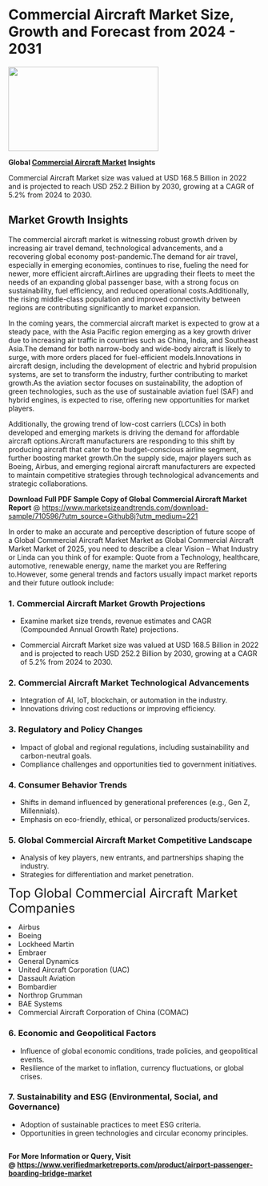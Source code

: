 <H1>Commercial Aircraft Market Size, Growth and Forecast from 2024 - 2031</H1><img class="aligncenter size-medium wp-image-584254" src="https://thirdeyenews.in/wp-content/uploads/2024/09/Global-Market-Research-300x168.jpeg" alt="" width="300" height="168" /><p><strong>Global&nbsp;<a href="https://www.marketsizeandtrends.com/download-sample/710596/?utm_source=Github8j?utm_medium=221">Commercial Aircraft Market</a> Insights</strong></p><p>Commercial Aircraft Market size was valued at USD 168.5 Billion in 2022 and is projected to reach USD 252.2 Billion by 2030, growing at a CAGR of 5.2% from 2024 to 2030.</p><p><h2>Market Growth Insights</h2> <p>The commercial aircraft market is witnessing robust growth driven by increasing air travel demand, technological advancements, and a recovering global economy post-pandemic.The demand for air travel, especially in emerging economies, continues to rise, fueling the need for newer, more efficient aircraft.Airlines are upgrading their fleets to meet the needs of an expanding global passenger base, with a strong focus on sustainability, fuel efficiency, and reduced operational costs.Additionally, the rising middle-class population and improved connectivity between regions are contributing significantly to market expansion.</p> <p>In the coming years, the commercial aircraft market is expected to grow at a steady pace, with the Asia Pacific region emerging as a key growth driver due to increasing air traffic in countries such as China, India, and Southeast Asia.The demand for both narrow-body and wide-body aircraft is likely to surge, with more orders placed for fuel-efficient models.Innovations in aircraft design, including the development of electric and hybrid propulsion systems, are set to transform the industry, further contributing to market growth.As the aviation sector focuses on sustainability, the adoption of green technologies, such as the use of sustainable aviation fuel (SAF) and hybrid engines, is expected to rise, offering new opportunities for market players.<p>Additionally, the growing trend of low-cost carriers (LCCs) in both developed and emerging markets is driving the demand for affordable aircraft options.Aircraft manufacturers are responding to this shift by producing aircraft that cater to the budget-conscious airline segment, further boosting market growth.On the supply side, major players such as Boeing, Airbus, and emerging regional aircraft manufacturers are expected to maintain competitive strategies through technological advancements and strategic collaborations.</p> <p><span class=""><strong>Download Full PDF Sample Copy of Global Commercial Aircraft Market Report</strong> @ <a href="https://www.marketsizeandtrends.com/download-sample/710596/?utm_source=Github8j?utm_medium=221" target="_blank">https://www.marketsizeandtrends.com/download-sample/710596/?utm_source=Github8j?utm_medium=221</a></span></p><p>In order to make an accurate and perceptive description of future scope of a Global&nbsp;Commercial Aircraft Market Market as Global&nbsp;Commercial Aircraft Market Market of 2025, you need to describe a clear Vision &ndash; What Industry or Linda can you think of for example: Quote from a Technology, healthcare, automotive, renewable energy, name the market you are Reffering to.However, some general trends and factors usually impact market reports and their future outlook include:</p><h3>1.&nbsp;<strong>Commercial Aircraft Market Growth Projections</strong></h3><ul><li>Examine market size trends, revenue estimates and CAGR (Compounded Annual Growth Rate) projections.</li><li><p>Commercial Aircraft Market size was valued at USD 168.5 Billion in 2022 and is projected to reach USD 252.2 Billion by 2030, growing at a CAGR of 5.2% from 2024 to 2030.</p></li></ul><h3>2.&nbsp;<strong>Commercial Aircraft Market Technological Advancements</strong></h3><ul><li>Integration of AI, IoT, blockchain, or automation in the industry.</li><li>Innovations driving cost reductions or improving efficiency.</li></ul><h3>3.&nbsp;<strong>Regulatory and Policy Changes</strong></h3><ul><li>Impact of global and regional regulations, including sustainability and carbon-neutral goals.</li><li>Compliance challenges and opportunities tied to government initiatives.</li></ul><h3>4.&nbsp;<strong>Consumer Behavior Trends</strong></h3><ul><li>Shifts in demand influenced by generational preferences (e.g., Gen Z, Millennials).</li><li>Emphasis on eco-friendly, ethical, or personalized products/services.</li></ul><h3>5.&nbsp;<strong>Global Commercial Aircraft Market Competitive Landscape</strong></h3><ul><li>Analysis of key players, new entrants, and partnerships shaping the industry.</li><li>Strategies for differentiation and market penetration.</li></ul><p data-pm-slice="1 1 []"><span style="color: inherit; font-family: inherit; font-size: 25px;">Top Global Commercial Aircraft Market Companies</span></p><div class="" data-test-id=""><p><li>Airbus</li><li> Boeing</li><li> Lockheed Martin</li><li> Embraer</li><li> General Dynamics</li><li> United Aircraft Corporation (UAC)</li><li> Dassault Aviation</li><li> Bombardier</li><li> Northrop Grumman</li><li> BAE Systems</li><li> Commercial Aircraft Corporation of China (COMAC)</li></p></div><h3>6.&nbsp;<strong>Economic and Geopolitical Factors</strong></h3><ul><li>Influence of global economic conditions, trade policies, and geopolitical events.</li><li>Resilience of the market to inflation, currency fluctuations, or global crises.</li></ul><h3>7.&nbsp;<strong>Sustainability and ESG (Environmental, Social, and Governance)</strong></h3><ul><li>Adoption of sustainable practices to meet ESG criteria.</li><li>Opportunities in green technologies and circular economy principles.</li></ul><h2><strong style="font-size: 14px;">For More Information or Query, Visit @&nbsp;</strong><a style="background-color: #ffffff; font-size: 14px;" href="https://www.marketsizeandtrends.com/report/commercial-aircraft-market/" target="_blank">https://www.verifiedmarketreports.com/product/airport-passenger-boarding-bridge-market</a></h2>
